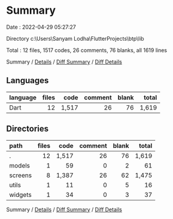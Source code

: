 # Summary

Date : 2022-04-29 05:27:27

Directory c:\Users\Sanyam Lodha\FlutterProjects\btp\lib

Total : 12 files,  1517 codes, 26 comments, 76 blanks, all 1619 lines

Summary / [Details](details.md) / [Diff Summary](diff.md) / [Diff Details](diff-details.md)

## Languages
| language | files | code | comment | blank | total |
| :--- | ---: | ---: | ---: | ---: | ---: |
| Dart | 12 | 1,517 | 26 | 76 | 1,619 |

## Directories
| path | files | code | comment | blank | total |
| :--- | ---: | ---: | ---: | ---: | ---: |
| . | 12 | 1,517 | 26 | 76 | 1,619 |
| models | 1 | 59 | 0 | 2 | 61 |
| screens | 8 | 1,387 | 26 | 62 | 1,475 |
| utils | 1 | 11 | 0 | 5 | 16 |
| widgets | 1 | 34 | 0 | 3 | 37 |

Summary / [Details](details.md) / [Diff Summary](diff.md) / [Diff Details](diff-details.md)